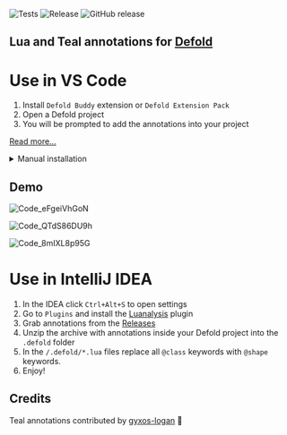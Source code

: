 ![Tests](https://github.com/mikatuo/defold-lua-annotations/actions/workflows/dotnet.yml/badge.svg?event=push) ![Release](https://github.com/mikatuo/defold-lua-annotations/actions/workflows/release.yml/badge.svg) ![GitHub release](https://img.shields.io/github/v/release/mikatuo/defold-lua-annotations.svg?include_prereleases=&sort=semver&color=)

## Lua and Teal annotations for [Defold](https://defold.com)

# Use in VS Code

1. Install `Defold Buddy` extension or `Defold Extension Pack`
2. Open a Defold project
3. You will be prompted to add the annotations into your project

[Read more...](https://forum.defold.com/t/vscode-extensions-for-defold-aka-defold-extension-pack/72508?u=mikatuo)

<details><summary>Manual installation</summary><p>

1. Install [Lua](https://marketplace.visualstudio.com/items?itemName=sumneko.lua)
2. Grab annotations from the [Releases](https://github.com/mikatuo/Defold-Emmylua-Annotations/releases)
3. Unzip the archive with annotations inside your Defold project into the `.defold` folder
4. Modify your settings as needed. Have a look at [settings.json](https://github.com/mikatuo/Defold-Lua-Annotations/blob/main/Examples/settings.json) that worked best for me
5. Enjoy!
</p></details>

## Demo

![Code_eFgeiVhGoN](https://user-images.githubusercontent.com/7230306/213931566-78acccca-6335-4407-8e1a-3ab000899525.gif)

![Code_QTdS86DU9h](https://user-images.githubusercontent.com/7230306/213931602-ad59d8f3-e409-4691-b070-5a4f8e751566.png)

![Code_8mIXL8p95G](https://user-images.githubusercontent.com/7230306/213931616-2262a7f5-00bd-4757-b2dd-b1458b29322b.png)

# Use in IntelliJ IDEA

1. In the IDEA click `Ctrl+Alt+S` to open settings
2. Go to `Plugins` and install the [Luanalysis](https://github.com/Benjamin-Dobell/IntelliJ-Luanalysis) plugin
3. Grab annotations from the [Releases](https://github.com/mikatuo/Defold-Emmylua-Annotations/releases)
4. Unzip the archive with annotations inside your Defold project into the `.defold` folder
5. In the `/.defold/*.lua` files replace all `@class` keywords with `@shape` keywords.
6. Enjoy!

## Credits

Teal annotations contributed by [gyxos-logan](https://github.com/gyxos-logan) 🏅
